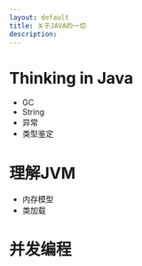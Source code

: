 ```yaml
---
layout: default
title: 关于JAVA的一切
description: 
---
```


# Thinking in Java
* GC
* String
* 异常
* 类型鉴定

# 理解JVM
* 内存模型
* 类加载

# 并发编程